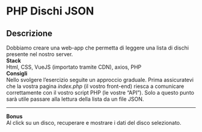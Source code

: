 PHP Dischi JSON
===

## Descrizione

Dobbiamo creare una web-app che permetta di leggere una lista di dischi presente nel nostro server.<br>
**Stack**<br>
Html, CSS, VueJS (importato tramite CDN), axios, PHP<br>
**Consigli**<br>
Nello svolgere l’esercizio seguite un approccio graduale.
Prima assicuratevi che la vostra pagina *index.php* (il vostro front-end) riesca a comunicare correttamente con il vostro script PHP (le vostre “API”).
Solo a questo punto sarà utile passare alla lettura della lista da un file JSON.
****
**Bonus**<br>
Al click su un disco, recuperare e mostrare i dati del disco selezionato.